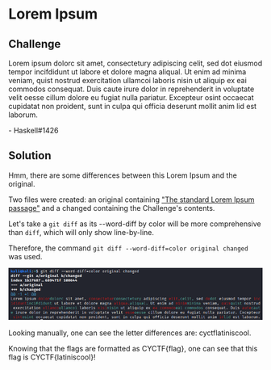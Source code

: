 # Lorem Ipsum

## Challenge



Lorem ipsum dolorc sit amet, consectetury adipiscing celit, sed dot eiusmod tempor incifdidunt ut labore et dolore magna aliqual. Ut enim ad minima veniam, quist nostrud exercitation ullamcoi laboris nisin ut aliquip ex eai commodos consequat. Duis caute irure dolor in reprehenderit in voluptate velit oesse cillum dolore eu fugiat nulla pariatur. Excepteur osint occaecat cupidatat non proident, sunt in culpa qui officia deserunt mollit anim lid est laborum.

\- Haskell#1426

## Solution

Hmm, there are some differences between this Lorem Ipsum and the original.

Two files were created: an original containing ["The standard Lorem Ipsum passage"](https://www.lipsum.com) and a changed containing the Challenge's contents.

Let's take a `git diff` as its --word-diff by color will be more comprehensive than `diff`, which will only show line-by-line.

Therefore, the command `git diff --word-diff=color original changed` was used.

![Difference between words in original and changed](./diff.png)

Looking manually, one can see the letter differences are: cyctflatiniscool.

Knowing that the flags are formatted as CYCTF{flag}, one can see that this flag is CYCTF{latiniscool}!
